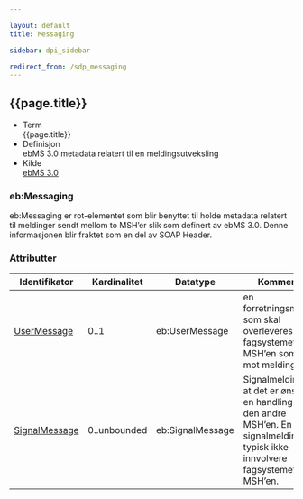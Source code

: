 ```yaml
---

layout: default  
title: Messaging  

sidebar: dpi_sidebar

redirect_from: /sdp_messaging
---
```


## {{page.title}}

  - Term  
    {{page.title}}
  - Definisjon  
    ebMS 3.0 metadata relatert til en meldingsutveksling
  - Kilde  
    [ebMS 3.0](http://docs.oasis-open.org/ebxml-msg/ebms/v3.0/core/os/ebms_core-3.0-spec-os.html)

### eb:Messaging

eb:Messaging er rot-elementet som blir benyttet til holde metadata
relatert til meldinger sendt mellom to MSH’er slik som definert av ebMS
3.0. Denne informasjonen blir fraktet som en del av SOAP Header.

### Attributter

| Identifikator | Kardinalitet | Datatype | Kommentar |
| --- | --- | --- | --- |
| [UserMessage]({{site.baseurl}}/resources/begrep/felles/) | 0..1 | eb:UserMessage | en forretningsmelding som skal overleveres til fagsystemet bak MSH’en som tar i mot meldingen |
| [SignalMessage]({{site.baseurl}}/resources/begrep/felles/) | 0..unbounded | eb:SignalMessage | Signalmelding om at det er ønske om en handling fra den andre MSH’en. En signalmelding vil typisk ikke innvolvere fagsystemet til MSH’en. |

